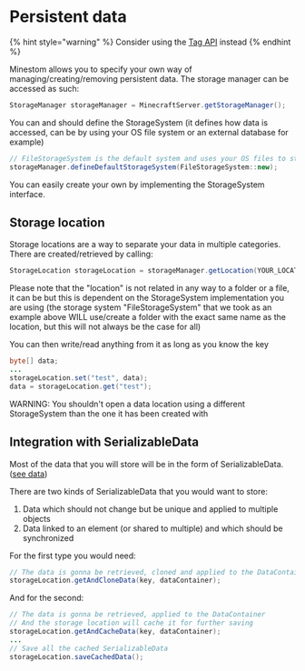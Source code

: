# Persistent data

{% hint style="warning" %}
Consider using the [Tag API](../feature/tags.md) instead
{% endhint %}

Minestom allows you to specify your own way of managing/creating/removing persistent data. The storage manager can be accessed as such:

```java
StorageManager storageManager = MinecraftServer.getStorageManager();
```

You can and should define the StorageSystem \(it defines how data is accessed, can be by using your OS file system or an external database for example\)

```java
// FileStorageSystem is the default system and uses your OS files to store data
storageManager.defineDefaultStorageSystem(FileStorageSystem::new);
```

You can easily create your own by implementing the StorageSystem interface.

## Storage location

Storage locations are a way to separate your data in multiple categories. There are created/retrieved by calling:

```java
StorageLocation storageLocation = storageManager.getLocation(YOUR_LOCATION_IDENTIFIER);
```

Please note that the "location" is not related in any way to a folder or a file, it can be but this is dependent on the StorageSystem implementation you are using \(the storage system "FileStorageSystem" that we took as an example above WILL use/create a folder with the exact same name as the location, but this will not always be the case for all\)

You can then write/read anything from it as long as you know the key

```java
byte[] data;
...
storageLocation.set("test", data);
data = storageLocation.get("test");
```

WARNING: You shouldn't open a data location using a different StorageSystem than the one it has been created with

## Integration with SerializableData

Most of the data that you will store will be in the form of SerializableData. \([see data](https://wiki.minestom.com/storage/data)\)

There are two kinds of SerializableData that you would want to store:

1. Data which should not change but be unique and applied to multiple objects
2. Data linked to an element \(or shared to multiple\) and which should be synchronized

For the first type you would need:

```java
// The data is gonna be retrieved, cloned and applied to the DataContainer specified
storageLocation.getAndCloneData(key, dataContainer);
```

And for the second:

```java
// The data is gonna be retrieved, applied to the DataContainer
// And the storage location will cache it for further saving
storageLocation.getAndCacheData(key, dataContainer);
...
// Save all the cached SerializableData
storageLocation.saveCachedData();
```

